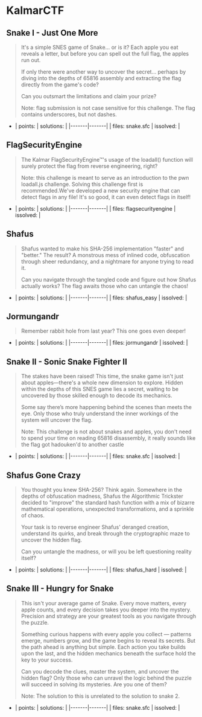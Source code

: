﻿# KalmarCTF

## Snake I - Just One More
> It's a simple SNES game of Snake… or is it? Each apple you eat reveals a letter, but before you can spell out the full flag, the apples run out.
> 
> If only there were another way to uncover the secret… perhaps by diving into the depths of 65816 assembly and extracting the flag directly from the game's code?
> 
> Can you outsmart the limitations and claim your prize?
> 
> Note: flag submission is not case sensitive for this challenge. The flag contains underscores, but not dashes.
- | points: | solutions: |
|-------|-------|
| files: snake.sfc | issolved: |
## FlagSecurityEngine
> The Kalmar FlagSecurityEngine™'s usage of the loadall() function will surely protect the flag from reverse engineering, right?
> 
> Note: this challenge is meant to serve as an introduction to the pwn loadall.js challenge. Solving this challenge first is recommended.We've developed a new security engine that can detect flags in any file! It's so good, it can even detect flags in itself!
- | points: | solutions: |
|-------|-------|
| files: flagsecurityengine | issolved: |
## Shafus
> Shafus wanted to make his SHA-256 implementation "faster" and "better." The result? A monstrous mess of inlined code, obfuscation through sheer redundancy, and a nightmare for anyone trying to read it.
> 
> Can you navigate through the tangled code and figure out how Shafus actually works? The flag awaits those who can untangle the chaos!
- | points: | solutions: |
|-------|-------|
| files: shafus_easy | issolved: |
## Jormungandr
> Remember rabbit hole from last year? This one goes even deeper!
- | points: | solutions: |
|-------|-------|
| files: jormungandr | issolved: |
## Snake II - Sonic Snake Fighter II
> The stakes have been raised! This time, the snake game isn't just about apples—there's a whole new dimension to explore. Hidden within the depths of this SNES game lies a secret, waiting to be uncovered by those skilled enough to decode its mechanics.
> 
> Some say there’s more happening behind the scenes than meets the eye. Only those who truly understand the inner workings of the system will uncover the flag.
>
> Note: This challenge is not about snakes and apples, you don't need to spend your time on reading 65816 disassembly, it really sounds like the flag got hadouken'd to another castle
- | points: | solutions: |
|-------|-------|
| files: snake.sfc | issolved: |
## Shafus Gone Crazy
> You thought you knew SHA-256? Think again. Somewhere in the depths of obfuscation madness, Shafus the Algorithmic Trickster decided to "improve" the standard hash function with a mix of bizarre mathematical operations, unexpected transformations, and a sprinkle of chaos.
> 
> Your task is to reverse engineer Shafus' deranged creation, understand its quirks, and break through the cryptographic maze to uncover the hidden flag.
> 
> Can you untangle the madness, or will you be left questioning reality itself?
- | points: | solutions: |
|-------|-------|
| files: shafus_hard | issolved: |
## Snake III - Hungry for Snake
> This isn't your average game of Snake. Every move matters, every apple counts, and every decision takes you deeper into the mystery. Precision and strategy are your greatest tools as you navigate through the puzzle.
> 
> Something curious happens with every apple you collect — patterns emerge, numbers grow, and the game begins to reveal its secrets. But the path ahead is anything but simple. Each action you take builds upon the last, and the hidden mechanics beneath the surface hold the key to your success.
> 
> Can you decode the clues, master the system, and uncover the hidden flag? Only those who can unravel the logic behind the puzzle will succeed in solving its mysteries. Are you one of them?
>
> Note: The solution to this is unrelated to the solution to snake 2.
- | points: | solutions: |
|-------|-------|
| files: snake.sfc | issolved: |